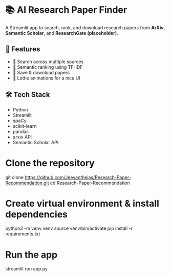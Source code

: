 # 📚 AI Research Paper Finder

A Streamlit app to search, rank, and download research papers from **ArXiv**, **Semantic Scholar**, and **ResearchGate (placeholder)**.

## 🚀 Features
- 🔎 Search across multiple sources
- 🧠 Semantic ranking using TF-IDF
- 📂 Save & download papers
- 🎨 Lottie animations for a nice UI

## 🛠️ Tech Stack
- Python
- Streamlit
- spaCy
- scikit-learn
- pandas
- arxiv API
- Semantic Scholar API

# Clone the repository
git clone https://github.com/Jeevanthejas/Research-Paper-Recommendation.git
cd Research-Paper-Recommendation

# Create virtual environment & install dependencies
python3 -m venv venv
source venv/bin/activate
pip install -r requirements.txt

# Run the app
streamlit run app.py

